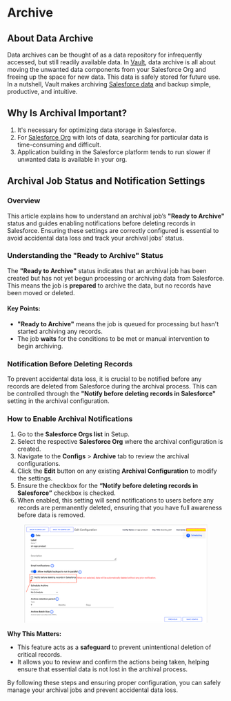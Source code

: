 # Archive

## About Data Archive <a href="#about-data-archive" id="about-data-archive"></a>

Data archives can be thought of as a data repository for infrequently accessed, but still readily available data. In [Vault](https://www.autorabit.com/products/vault-data-backup-recovery/), data archive is all about moving the unwanted data components from your Salesforce Org and freeing up the space for new data. This data is safely stored for future use. In a nutshell, Vault makes archiving [Salesforce data](https://www.autorabit.com/blog/how-to-backup-salesforce-data/) and backup simple, productive, and intuitive.

## Why Is Archival Important? <a href="#why-is-the-archival-important" id="why-is-the-archival-important"></a>

1. It's necessary for optimizing data storage in Salesforce.
2. For [Salesforce Org](../../configuring-vault/registering-salesforce-org/) with lots of data, searching for particular data is time-consuming and difficult.
3. Application building in the Salesforce platform tends to run slower if unwanted data is available in your org.

## Archival Job Status and Notification Settings

### **Overview**

This article explains how to understand an archival job’s **"Ready to Archive"** status and guides enabling notifications before deleting records in Salesforce. Ensuring these settings are correctly configured is essential to avoid accidental data loss and track your archival jobs' status.

### **Understanding the "Ready to Archive" Status**

The **"Ready to Archive"** status indicates that an archival job has been created but has not yet begun processing or archiving data from Salesforce. This means the job is **prepared** to archive the data, but no records have been moved or deleted.

#### Key Points:

* **"Ready to Archive"** means the job is queued for processing but hasn't started archiving any records.
* The job **waits** for the conditions to be met or manual intervention to begin archiving.

### **Notification Before Deleting Records**

To prevent accidental data loss, it is crucial to be notified before any records are deleted from Salesforce during the archival process. This can be controlled through the **"Notify before deleting records in Salesforce"** setting in the archival configuration.

### **How to Enable Archival Notifications**

1. Go to the **Salesforce Orgs list** in Setup.
2. Select the respective **Salesforce Org** where the archival configuration is created.
3. Navigate to the **Configs** > **Archive** tab to review the archival configurations.
4. Click the **Edit** button on any existing **Archival Configuration** to modify the settings.
5. Ensure the checkbox for the **“Notify before deleting records in Salesforce”** checkbox is checked.
6. When enabled, this setting will send notifications to users before any records are permanently deleted, ensuring that you have full awareness before data is removed.

<figure><img src="../../../../.gitbook/assets/image (2) (1) (1) (1) (1) (1) (1) (1) (1) (1) (1) (1) (1) (1) (1) (1) (1) (1) (1) (1) (1) (1) (1).png" alt=""><figcaption></figcaption></figure>

**Why This Matters:**

* This feature acts as a **safeguard** to prevent unintentional deletion of critical records.
* It allows you to review and confirm the actions being taken, helping ensure that essential data is not lost in the archival process.

By following these steps and ensuring proper configuration, you can safely manage your archival jobs and prevent accidental data loss.
